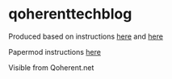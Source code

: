 # qoherenttechblog



Produced based on instructions [here](https://theplaybook.dev/docs/deploy-hugo-to-github-pages/) and [here](https://www.youtube.com/watch?v=_QSr2_pxIJs)

Papermod instructions [here](https://www.youtube.com/watch?v=hjD9jTi_DQ4&list=PLeiDFxcsdhUrzkK5Jg9IZyiTsIMvXxKZP)

Visible from Qoherent.net